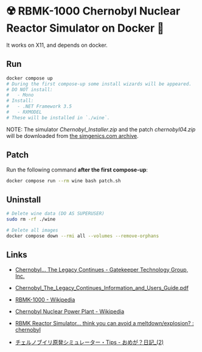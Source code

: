 # ☢️ RBMK-1000 Chernobyl Nuclear Reactor Simulator on Docker 🐳

It works on X11, and depends on docker.

## Run

```bash
docker compose up
# During the first compose-up some install wizards will be appeared.
# DO NOT install:
#   - Mono
# Install:
#   - .NET Framework 3.5
#   - RXMODEL
# These will be installed in `./wine`.
```

NOTE: The simulator *Chernobyl_Installer.zip* and the patch *chernobyl04.zip* will be downloaded from [the simgenics.com archive](https://web.archive.org/web/*/https://www.simgenics.com/downloads/*).

## Patch

Run the following command **after the first compose-up**:

```bash
docker compose run --rm wine bash patch.sh
```

## Uninstall

```bash
# Delete wine data (DO AS SUPERUSER)
sudo rm -rf ./wine

# Delete all images
docker compose down --rmi all --volumes --remove-orphans
```

## Links

- [Chernobyl... The Legacy Continues - Gatekeeper Technology Group, Inc.](https://web.archive.org/web/19981205104314/http://www.gatekeepsw.com/The_Game.html)

- [Chernobyl_The_Legacy_Continues_Information_and_Users_Guide.pdf](https://web.archive.org/web/20210120030954/https://www.simgenics.com/downloads/Chernobyl_The_Legacy_Continues_Information_and_Users_Guide.pdf)

- [RBMK-1000 - Wikipedia](https://ru.wikipedia.org/wiki/%D0%A0%D0%B5%D0%B0%D0%BA%D1%82%D0%BE%D1%80_%D0%B1%D0%BE%D0%BB%D1%8C%D1%88%D0%BE%D0%B9_%D0%BC%D0%BE%D1%89%D0%BD%D0%BE%D1%81%D1%82%D0%B8_%D0%BA%D0%B0%D0%BD%D0%B0%D0%BB%D1%8C%D0%BD%D1%8B%D0%B9#%D0%A0%D0%91%D0%9C%D0%9A-1000)

- [Chernobyl Nuclear Power Plant - Wikipedia](https://ru.wikipedia.org/wiki/%D0%A7%D0%B5%D1%80%D0%BD%D0%BE%D0%B1%D1%8B%D0%BB%D1%8C%D1%81%D0%BA%D0%B0%D1%8F_%D0%90%D0%AD%D0%A1)

- [RBMK Reactor Simulator... think you can avoid a meltdown/explosion? : chernobyl](https://www.reddit.com/r/chernobyl/comments/bu8obn/comment/eqrz6zn/)

- [チェルノブイリ原発シミュレーター・Tips - おめが？日記_(2)](https://omega.hatenadiary.jp/entry/2021/01/28/214431)

